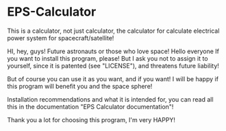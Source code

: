 # EPS-Calculator
This is a calculator, not just calculator, the calculator for calculate electrical power system for spacecraft/satellite!

HI, hey, guys! Future astronauts or those who love space! Hello everyone
If you want to install this program, please! But I ask you not to assign it to yourself, 
since it is patented (see "LICENSE"), and threatens future liability! 

But of course you can use it as you want, and if you want! 
I will be happy if this program will benefit you and the space sphere! 

Installation recommendations and what it is intended for, you can read all this in the documentation "EPS Calculator documentation"!

Thank you a lot for choosing this program, I'm very HAPPY!
